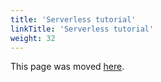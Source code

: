 ```yaml
---
title: 'Serverless tutorial'
linkTitle: 'Serverless tutorial'
weight: 32
---
```


This page was moved [here](/docs/integration/serverless-tutorial).
